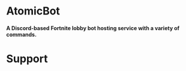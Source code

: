 # AtomicBot
#### A Discord-based Fortnite lobby bot hosting service with a variety of commands.

# Support
